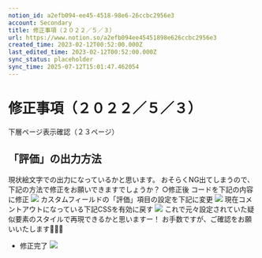 ```yaml
---
notion_id: a2efb094-ee45-4518-98e6-26ccbc2956e3
account: Secondary
title: 修正事項（２０２２／５／３）
url: https://www.notion.so/a2efb094ee45451898e626ccbc2956e3
created_time: 2023-02-12T00:52:00.000Z
last_edited_time: 2023-02-12T00:52:00.000Z
sync_status: placeholder
sync_time: 2025-07-12T15:01:47.462054
---
```

# 修正事項（２０２２／５／３）

下層ページ表示確認（２３ページ）
## 「評価」の出力方法
現状絵文字での出力になっているかと思います。
おそらくNG出てしまうので、下記の方法で修正をお願いできますでしょうか？
○修正後
コードを下記の内容に修正
![](https://prod-files-secure.s3.us-west-2.amazonaws.com/d58fe38c-a9d4-4466-aed9-85604b7b2c6d/7710473f-c4d6-488c-8183-9beee8698f99/Untitled.png?X-Amz-Algorithm=AWS4-HMAC-SHA256&X-Amz-Content-Sha256=UNSIGNED-PAYLOAD&X-Amz-Credential=ASIAZI2LB466RAO3S333%2F20250719%2Fus-west-2%2Fs3%2Faws4_request&X-Amz-Date=20250719T064545Z&X-Amz-Expires=3600&X-Amz-Security-Token=IQoJb3JpZ2luX2VjEIX%2F%2F%2F%2F%2F%2F%2F%2F%2F%2FwEaCXVzLXdlc3QtMiJHMEUCIQC1Jmfm1nm7d%2BhKlUM9MDGLBoHZuhHY7bVJFRPpwXSv%2BAIgZ5HWQ15k6mcTg%2FXhywOUa6kVjckzVSpgffo3RP3XJosqiAQInv%2F%2F%2F%2F%2F%2F%2F%2F%2F%2FARAAGgw2Mzc0MjMxODM4MDUiDLTTbEHSTUiuCN2CmircA7HnQVkGx7dn%2B2Rl8QU%2B2f%2F2rRuy0%2Fm9toEGI8LxazVL6K5Af%2Bt3iUPHgSLZgx%2FRRxOx5pGG%2F18WaryLYLraJD7MEyvPF5iEFMtNdckaQSM6yJQ6D2ikj%2F2F62mWc8uOdJ5r1fx5i1T1b%2FbVNOsKpxmfOJV0NX5Pt13Pq3D3hdZpIz5A1FMeRgsqiQs5VZXglZ9NgSGaieOYbKyoul9%2F5xo%2B60c0q%2BGM9cFmxfrFBuU2UplqHpQK5A0fAi6OdWF5XYLEbd8UWAUsZaSBQWSCFzpXTkaa5oQCN3M7OHh2LQUeQoQpP3ve2rKHhLUx2wU3Gggatu2P3dr7nHjrFDZc%2BjTlb8IyNdf7yWv0xzoGR4cJH9juP20dMxpEDWv5dmvShRH6z9unCIJRXJgPgz9Q7qNtbwMv8ZSngoatv7j6b%2BXjH6YzPMTgIuVDtWyxnFIP7clEkdFdBk6i07QRLabP1%2Bcn43jEaiMqmPpYU4%2B3kBEGHinwK9qV1%2Bo9PSQ7cVin8m4crUp9iA0hv7E6ezwGlMnV3DEoSbQvZEkDx8m2YpLYN2Bdj%2BYyg%2BdQFfPbTrzMnjcoZHrQ94xznUuqTrIOS6vdH6wTHcfVOO%2BsVhNozp88xgFBE7OULIY%2FTsQLMLTF7MMGOqUBPXODdytz56SHnrcxZJCUuvgG89Hn9Z1mX8Vp%2F9NxdW6UQN6lstuEFFQHbNnKJklPm1JXuyz%2B8GIli%2FlFqzzinIST80D1Ep4JLKFAdea35uh6wOUaun2MEvdaX3z720KVZRB4gb5p32TRSx6lSfOjoi33nyZauOLO5mz4jVTsh6b3ZOl1dL5CWBcz%2BI6rtx13ccCJzmVypAeQRc5237JM9ww4MhLh&X-Amz-Signature=c0f5a80a89686c10f4a2308ab8baae1048f6252cf1a2e676079b0e394f05df08&X-Amz-SignedHeaders=host&x-amz-checksum-mode=ENABLED&x-id=GetObject)
カスタムフィールドの「評価」項目の設定を下記に変更
![](https://prod-files-secure.s3.us-west-2.amazonaws.com/d58fe38c-a9d4-4466-aed9-85604b7b2c6d/d70a98f1-2ace-4e66-b10a-3200b5d5c289/Untitled.png?X-Amz-Algorithm=AWS4-HMAC-SHA256&X-Amz-Content-Sha256=UNSIGNED-PAYLOAD&X-Amz-Credential=ASIAZI2LB466RAO3S333%2F20250719%2Fus-west-2%2Fs3%2Faws4_request&X-Amz-Date=20250719T064545Z&X-Amz-Expires=3600&X-Amz-Security-Token=IQoJb3JpZ2luX2VjEIX%2F%2F%2F%2F%2F%2F%2F%2F%2F%2FwEaCXVzLXdlc3QtMiJHMEUCIQC1Jmfm1nm7d%2BhKlUM9MDGLBoHZuhHY7bVJFRPpwXSv%2BAIgZ5HWQ15k6mcTg%2FXhywOUa6kVjckzVSpgffo3RP3XJosqiAQInv%2F%2F%2F%2F%2F%2F%2F%2F%2F%2FARAAGgw2Mzc0MjMxODM4MDUiDLTTbEHSTUiuCN2CmircA7HnQVkGx7dn%2B2Rl8QU%2B2f%2F2rRuy0%2Fm9toEGI8LxazVL6K5Af%2Bt3iUPHgSLZgx%2FRRxOx5pGG%2F18WaryLYLraJD7MEyvPF5iEFMtNdckaQSM6yJQ6D2ikj%2F2F62mWc8uOdJ5r1fx5i1T1b%2FbVNOsKpxmfOJV0NX5Pt13Pq3D3hdZpIz5A1FMeRgsqiQs5VZXglZ9NgSGaieOYbKyoul9%2F5xo%2B60c0q%2BGM9cFmxfrFBuU2UplqHpQK5A0fAi6OdWF5XYLEbd8UWAUsZaSBQWSCFzpXTkaa5oQCN3M7OHh2LQUeQoQpP3ve2rKHhLUx2wU3Gggatu2P3dr7nHjrFDZc%2BjTlb8IyNdf7yWv0xzoGR4cJH9juP20dMxpEDWv5dmvShRH6z9unCIJRXJgPgz9Q7qNtbwMv8ZSngoatv7j6b%2BXjH6YzPMTgIuVDtWyxnFIP7clEkdFdBk6i07QRLabP1%2Bcn43jEaiMqmPpYU4%2B3kBEGHinwK9qV1%2Bo9PSQ7cVin8m4crUp9iA0hv7E6ezwGlMnV3DEoSbQvZEkDx8m2YpLYN2Bdj%2BYyg%2BdQFfPbTrzMnjcoZHrQ94xznUuqTrIOS6vdH6wTHcfVOO%2BsVhNozp88xgFBE7OULIY%2FTsQLMLTF7MMGOqUBPXODdytz56SHnrcxZJCUuvgG89Hn9Z1mX8Vp%2F9NxdW6UQN6lstuEFFQHbNnKJklPm1JXuyz%2B8GIli%2FlFqzzinIST80D1Ep4JLKFAdea35uh6wOUaun2MEvdaX3z720KVZRB4gb5p32TRSx6lSfOjoi33nyZauOLO5mz4jVTsh6b3ZOl1dL5CWBcz%2BI6rtx13ccCJzmVypAeQRc5237JM9ww4MhLh&X-Amz-Signature=aaa50aec8b900252ca2dce9bd5bbafe6850e15400e0877e7eb50e0cee37c5e6d&X-Amz-SignedHeaders=host&x-amz-checksum-mode=ENABLED&x-id=GetObject)
現在コメントアウトになっている下記CSSを有効に戻す
![](https://prod-files-secure.s3.us-west-2.amazonaws.com/d58fe38c-a9d4-4466-aed9-85604b7b2c6d/d063ed1e-1de2-40a8-81af-d3a4087abc96/Untitled.png?X-Amz-Algorithm=AWS4-HMAC-SHA256&X-Amz-Content-Sha256=UNSIGNED-PAYLOAD&X-Amz-Credential=ASIAZI2LB466RAO3S333%2F20250719%2Fus-west-2%2Fs3%2Faws4_request&X-Amz-Date=20250719T064545Z&X-Amz-Expires=3600&X-Amz-Security-Token=IQoJb3JpZ2luX2VjEIX%2F%2F%2F%2F%2F%2F%2F%2F%2F%2FwEaCXVzLXdlc3QtMiJHMEUCIQC1Jmfm1nm7d%2BhKlUM9MDGLBoHZuhHY7bVJFRPpwXSv%2BAIgZ5HWQ15k6mcTg%2FXhywOUa6kVjckzVSpgffo3RP3XJosqiAQInv%2F%2F%2F%2F%2F%2F%2F%2F%2F%2FARAAGgw2Mzc0MjMxODM4MDUiDLTTbEHSTUiuCN2CmircA7HnQVkGx7dn%2B2Rl8QU%2B2f%2F2rRuy0%2Fm9toEGI8LxazVL6K5Af%2Bt3iUPHgSLZgx%2FRRxOx5pGG%2F18WaryLYLraJD7MEyvPF5iEFMtNdckaQSM6yJQ6D2ikj%2F2F62mWc8uOdJ5r1fx5i1T1b%2FbVNOsKpxmfOJV0NX5Pt13Pq3D3hdZpIz5A1FMeRgsqiQs5VZXglZ9NgSGaieOYbKyoul9%2F5xo%2B60c0q%2BGM9cFmxfrFBuU2UplqHpQK5A0fAi6OdWF5XYLEbd8UWAUsZaSBQWSCFzpXTkaa5oQCN3M7OHh2LQUeQoQpP3ve2rKHhLUx2wU3Gggatu2P3dr7nHjrFDZc%2BjTlb8IyNdf7yWv0xzoGR4cJH9juP20dMxpEDWv5dmvShRH6z9unCIJRXJgPgz9Q7qNtbwMv8ZSngoatv7j6b%2BXjH6YzPMTgIuVDtWyxnFIP7clEkdFdBk6i07QRLabP1%2Bcn43jEaiMqmPpYU4%2B3kBEGHinwK9qV1%2Bo9PSQ7cVin8m4crUp9iA0hv7E6ezwGlMnV3DEoSbQvZEkDx8m2YpLYN2Bdj%2BYyg%2BdQFfPbTrzMnjcoZHrQ94xznUuqTrIOS6vdH6wTHcfVOO%2BsVhNozp88xgFBE7OULIY%2FTsQLMLTF7MMGOqUBPXODdytz56SHnrcxZJCUuvgG89Hn9Z1mX8Vp%2F9NxdW6UQN6lstuEFFQHbNnKJklPm1JXuyz%2B8GIli%2FlFqzzinIST80D1Ep4JLKFAdea35uh6wOUaun2MEvdaX3z720KVZRB4gb5p32TRSx6lSfOjoi33nyZauOLO5mz4jVTsh6b3ZOl1dL5CWBcz%2BI6rtx13ccCJzmVypAeQRc5237JM9ww4MhLh&X-Amz-Signature=5feb12971a3ae4e6ba46201e56470a5bb0679d0cad04d9ac145052e9dd525b5c&X-Amz-SignedHeaders=host&x-amz-checksum-mode=ENABLED&x-id=GetObject)
これで元々設定されていた疑似要素のスタイルで再現できるかと思いますー！
お手数ですが、ご確認をお願いいたします🙇🏻‍♂️
- 修正完了
  ![](https://prod-files-secure.s3.us-west-2.amazonaws.com/d58fe38c-a9d4-4466-aed9-85604b7b2c6d/61bc072c-4095-46d2-b1c0-8ddfaa2db41e/Untitled.png?X-Amz-Algorithm=AWS4-HMAC-SHA256&X-Amz-Content-Sha256=UNSIGNED-PAYLOAD&X-Amz-Credential=ASIAZI2LB466XWKU3B7B%2F20250719%2Fus-west-2%2Fs3%2Faws4_request&X-Amz-Date=20250719T064547Z&X-Amz-Expires=3600&X-Amz-Security-Token=IQoJb3JpZ2luX2VjEIX%2F%2F%2F%2F%2F%2F%2F%2F%2F%2FwEaCXVzLXdlc3QtMiJGMEQCIHlzMdNgfsvF3uZKUCcCzmcvm7zK4RLWD1%2Bo%2B75yl9VxAiBy4Y%2FyhD0iQfeZcTLD8D0QrSuFHA1S2k7dV1xkPeShKyqIBAie%2F%2F%2F%2F%2F%2F%2F%2F%2F%2F8BEAAaDDYzNzQyMzE4MzgwNSIMfTAcRTEvnyEIa%2F%2BfKtwDBzvoSrwd54iyX%2BLjWD2sQQnvvgcbPwJ%2FnpQtJKNy6DLd5AgK%2B49FisFlqz4gBEWJ9fxGFKZ2MEhsjhEnvjCDuZJYnIWo14btc3XwAFejXJCYEf0u%2FlNeBKM4J2jBrHcR0MOUB71d60AMQQU1eXbr3J99709CRy4q%2BFlZe0d%2FEZhFcDNHpbydOj%2BrXFjfCk5rNJcONr15oqoRhK8JlpIhkGY0gPHQEfadnA%2FJXS9TF5XSs%2Fp6soRNaU%2F%2F08mQAAb8qyDzBVfCHMKdJctWbWnh93py%2F0sJwe332ZWMOLXBa6ttnbNruV10iNw%2B4Jd%2FPTfhrYhxuY2BlTrZhiKQLw8FdwXWWU3rnDgh3HEkzhXmKk5fbCGVZrQiQuDaxLKn1ma9TtEjfCHkz3sCOk%2FHdjhNqh6ia8J5UPMGepzThKG5rJfawchd9lRfzKxnmFnoytKXRz122r2TVA2Cvb6n0xCONEi5OCPOQrw123v5k8MofzQ2hLLdNiIhy1NB2QjsbQ1Mr4%2B0InI4E%2F5QnTMjx%2FEpLWwBYjiNaqu8gbS%2Bjxs%2FCsiu1C1lcCiZCOBc2ric6aBZGAwrmNXBXhE4zIUsIFhXLOURX3npdIahX9vTo1ZqyikQoPaxl81o1kf4l6UwxcXswwY6pgHnBju3EjYE8ZsKvB08%2FKr069wiszjQ%2FOPzZDwu6jxQpDR96c%2B28Dj%2Bd8lQG%2BcUDY3ti0sSC7nc6Hp5Rq%2FdsIlzjmz5FNljefixKrPfsMS7gj4kMP0j5%2B4ZI906tRVRUgNzfLdEBziDmPZxYIKbMdqqqXaQIV3GCQDhVotCgDyegWuyE8POMeA%2BY4FrDg0RobFLnfAFCa8H9qE00Vns3ah7dlX1ujJs&X-Amz-Signature=6877efda5781d4a23b53a9162336d406d6a98e36bde045dd2841da0e932b58ee&X-Amz-SignedHeaders=host&x-amz-checksum-mode=ENABLED&x-id=GetObject)